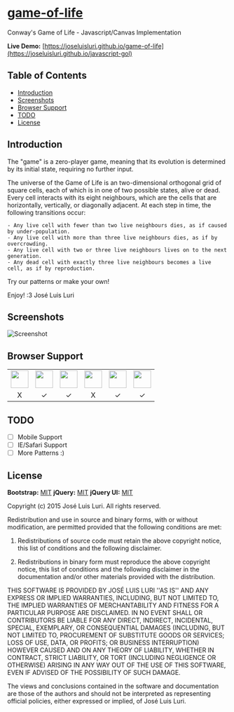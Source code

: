 # [game-of-life](https://github.com/joseluisluri/game-of-life/)
Conway's Game of Life - Javascript/Canvas Implementation

**Live Demo:** [https://joseluisluri.github.io/game-of-life](https://joseluisluri.github.io/javascript-gol)

## Table of Contents

- [Introduction](#introduction)
- [Screenshots](#screenshots)
- [Browser Support](#browser-support)
- [TODO](#todo)
- [License](#license)

## Introduction

The "game" is a zero-player game, meaning that its evolution is determined by its initial state, requiring no further input.

The universe of the Game of Life is an two-dimensional orthogonal grid of square cells, each of which is in one of two possible states, alive or dead. Every cell interacts with its eight neighbours, which are the cells that are horizontally, vertically, or diagonally adjacent. At each step in time, the following transitions occur:

    - Any live cell with fewer than two live neighbours dies, as if caused by under-population.
    - Any live cell with more than three live neighbours dies, as if by overcrowding.
    - Any live cell with two or three live neighbours lives on to the next generation.
    - Any dead cell with exactly three live neighbours becomes a live cell, as if by reproduction.

Try our patterns or make your own!

Enjoy! :3
José Luis Luri

## Screenshots

![Screenshot](http://joseluisluri.github.io/game-of-life/ss/gol.png)

## Browser Support

<table>
  <tbody>
    <tr>
      <td><img src="https://upload.wikimedia.org/wikipedia/commons/thumb/1/1b/Internet_Explorer_9_icon.svg/2000px-Internet_Explorer_9_icon.svg.png" height="40"></td>
      <td><img src="http://www.favbrowser.com/wp-content/uploads/2015/04/edge.gif" height="40"></td>
      <td><img src="http://img3.wikia.nocookie.net/__cb20120330024137/logopedia/images/d/d7/Google_Chrome_logo_2011.svg" height="40"></td>
      <td><img src="http://media.idownloadblog.com/wp-content/uploads/2014/06/Safari-logo-OS-X-Yosemite.png" height="40"></td>
      <td><img src="http://th09.deviantart.net/fs71/200H/f/2013/185/e/b/firefox_2013_vector_icon_by_thegoldenbox-d6bxsye.png" height="40"></td>
      <td><img src="http://upload.wikimedia.org/wikipedia/commons/d/d4/Opera_browser_logo_2013.png" height="40"></td>
    </tr>
    <tr>
      <td align="center">X</td>
      <td align="center">✓</td>
      <td align="center">✓</td>
      <td align="center">X</td>
      <td align="center">✓</td>
      <td align="center">✓</td>
    </tr>
  </tbody>
</table>

## TODO

- [ ] Mobile Support
- [ ] IE/Safari Support
- [ ] More Patterns :)

## License

**Bootstrap:** [MIT](https://github.com/twbs/bootstrap/blob/master/LICENSE)
**jQuery:** [MIT](https://jquery.org/license/)
**jQuery UI:** [MIT](https://jquery.org/license/o)

Copyright (c) 2015 José Luis Luri. All rights reserved.

Redistribution and use in source and binary forms, with or without modification, are
permitted provided that the following conditions are met:

 1. Redistributions of source code must retain the above copyright notice, this list of
    conditions and the following disclaimer.

 2. Redistributions in binary form must reproduce the above copyright notice, this list
    of conditions and the following disclaimer in the documentation and/or other materials
    provided with the distribution.

THIS SOFTWARE IS PROVIDED BY JOSÉ LUIS LURI ''AS IS'' AND ANY EXPRESS OR IMPLIED
WARRANTIES, INCLUDING, BUT NOT LIMITED TO, THE IMPLIED WARRANTIES OF MERCHANTABILITY AND
FITNESS FOR A PARTICULAR PURPOSE ARE DISCLAIMED. IN NO EVENT SHALL <COPYRIGHT HOLDER> OR
CONTRIBUTORS BE LIABLE FOR ANY DIRECT, INDIRECT, INCIDENTAL, SPECIAL, EXEMPLARY, OR
CONSEQUENTIAL DAMAGES (INCLUDING, BUT NOT LIMITED TO, PROCUREMENT OF SUBSTITUTE GOODS OR
SERVICES; LOSS OF USE, DATA, OR PROFITS; OR BUSINESS INTERRUPTION) HOWEVER CAUSED AND ON
ANY THEORY OF LIABILITY, WHETHER IN CONTRACT, STRICT LIABILITY, OR TORT (INCLUDING
NEGLIGENCE OR OTHERWISE) ARISING IN ANY WAY OUT OF THE USE OF THIS SOFTWARE, EVEN IF
ADVISED OF THE POSSIBILITY OF SUCH DAMAGE.

The views and conclusions contained in the software and documentation are those of the
authors and should not be interpreted as representing official policies, either expressed
or implied, of José Luis Luri.
